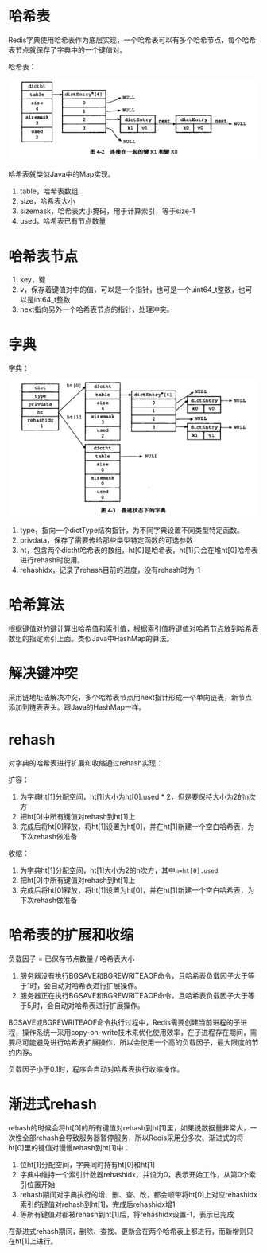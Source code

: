 # 哈希表

Redis字典使用哈希表作为底层实现，一个哈希表可以有多个哈希节点，每个哈希表节点就保存了字典中的一个键值对。

哈希表：

![hashtable-1](Redis简单动态字符串SDS\hashtable-1.png)

哈希表就类似Java中的Map实现。

1. table，哈希表数组
2. size，哈希表大小
3. sizemask，哈希表大小掩码，用于计算索引，等于size-1
4. used，哈希表已有节点数量

# 哈希表节点

1. key，键
2. v，保存着键值对中的值，可以是一个指针，也可是一个uint64_t整数，也可以是int64_t整数
3. next指向另外一个哈希表节点的指针，处理冲突。

# 字典

字典：

![dict-1](Redis简单动态字符串SDS\dict-1.png)

1. type，指向一个dictType结构指针，为不同字典设置不同类型特定函数。
2. privdata，保存了需要传给那些类型特定函数的可选参数
3. ht，包含两个dictht哈希表的数组，ht[0]是哈希表，ht[1]只会在堆ht[0]哈希表进行rehash时使用。
4. rehashidx，记录了rehash目前的进度，没有rehash时为-1

# 哈希算法

根据键值对的键计算出哈希值和索引值，根据索引值将键值对哈希节点放到哈希表数组的指定索引上面。类似Java中HashMap的算法。

# 解决键冲突

采用链地址法解决冲突，多个哈希表节点用next指针形成一个单向链表，新节点添加到链表表头。跟Java的HashMap一样。

# rehash

对字典的哈希表进行扩展和收缩通过rehash实现：

扩容：

1. 为字典ht[1]分配空间，ht[1]大小为ht[0].used * 2，但是要保持大小为2的n次方
2. 把ht[0]中所有键值对rehash到ht[1]上
3. 完成后将ht[0]释放，将ht[1]设置为ht[0]，并在ht[1]新建一个空白哈希表，为下次rehash做准备

收缩：

1. 为字典ht[1]分配空间，ht[1]大小为2的n次方，其中`n=ht[0].used`
2. 把ht[0]中所有键值对rehash到ht[1]上
3. 完成后将ht[0]释放，将ht[1]设置为ht[0]，并在ht[1]新建一个空白哈希表，为下次rehash做准备

# 哈希表的扩展和收缩

负载因子 = 已保存节点数量 / 哈希表大小

1. 服务器没有执行BGSAVE和BGREWRITEAOF命令，且哈希表负载因子大于等于1时，会自动对哈希表进行扩展操作。
2. 服务器正在执行BGSAVE和BGREWRITEAOF命令，且哈希表负载因子大于等于5,时，会自动对哈希表进行扩展操作。

BGSAVE或BGREWRITEAOF命令执行过程中，Redis需要创建当前进程的子进程，操作系统一采用copy-on-write技术来优化使用效率，在子进程存在期间，需要尽可能避免进行哈希表扩展操作，所以会使用一个高的负载因子，最大限度的节约内存。

负载因子小于0.1时，程序会自动对哈希表执行收缩操作。

# 渐进式rehash

rehash的时候会将ht[0]的所有键值对rehash到ht[1]里，如果说数据量非常大，一次性全部rehash会导致服务器暂停服务，所以Redis采用分多次、渐进式的将ht[0]里的键值对慢慢rehash到ht[1]中：

1. 位ht[1]分配空间，字典同时持有ht[0]和ht[1]
2. 字典中维持一个索引计数器rehashidx，并设为0，表示开始工作，从第0个索引位置开始
3. rehash期间对字典执行的增、删、查、改，都会顺带将ht[0]上对应rehashidx索引的键值对rehash到ht[1]，完成后rehashidx增1
4. 等所有键值对都被rehash到ht[1]后，将rehashidx设置-1，表示已完成

在渐进式rehash期间，删除、查找、更新会在两个哈希表上都进行，而新增则只在ht[1]上进行。